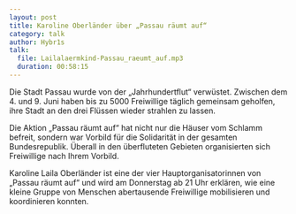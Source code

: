 ```yaml
---
layout: post
title: Karoline Oberländer über „Passau räumt auf“
category: talk
author: Hybr1s
talk:
  file: Lailalaermkind-Passau_raeumt_auf.mp3
  duration: 00:58:15
---
```


Die Stadt Passau wurde von der „Jahrhundertflut“ verwüstet.
Zwischen dem 4. und 9. Juni haben bis zu 5000 Freiwillige täglich
gemeinsam geholfen, ihre Stadt an den drei Flüssen wieder strahlen zu lassen.

Die Aktion „Passau räumt auf“ hat nicht nur die Häuser vom Schlamm befreit,
sondern war Vorbild für die Solidarität in der gesamten Bundesrepublik.
Überall in den überfluteten Gebieten organisierten sich Freiwillige nach Ihrem Vorbild.

Karoline Laila Oberländer ist eine der vier Hauptorganisatorinnen von
„Passau räumt auf“ und wird am Donnerstag ab 21 Uhr erklären, 
wie eine kleine Gruppe von Menschen abertausende Freiwillige mobilisieren 
und koordinieren konnten.
